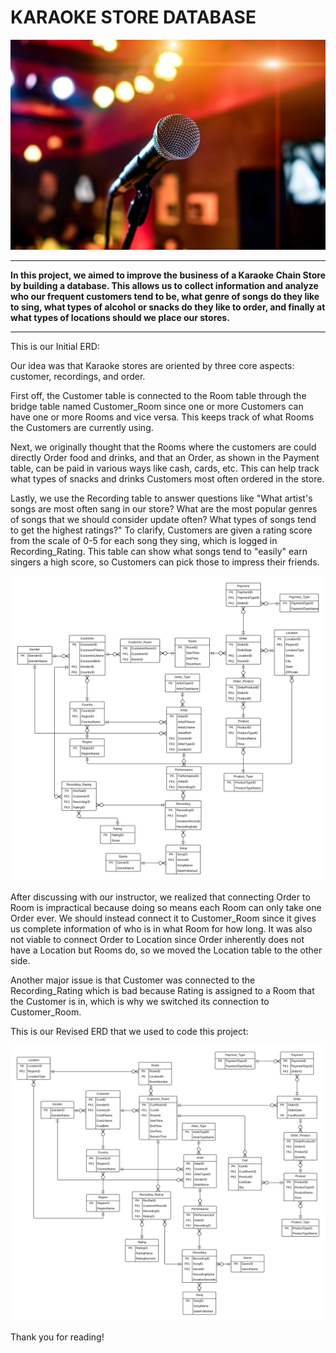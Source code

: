 # KARAOKE STORE DATABASE

![Karaoke Store Picture](img/karaoke1.jpeg)

---
**In this project, we aimed to improve the business of a Karaoke Chain Store by building a database. This allows us to collect information and analyze who our frequent customers tend to be, what genre of songs do they like to sing, what types of alcohol or snacks do they like to order, and finally at what types of locations should we place our stores.**

---

This is our Initial ERD:

Our idea was that Karaoke stores are oriented by three core aspects: customer, recordings, and order. 

First off, the Customer table is connected to the Room table through  the bridge table named Customer_Room since one or more Customers can have one or more Rooms and vice versa. This keeps track of what Rooms the Customers are currently using.

Next, we originally thought that the Rooms where the customers are could directly Order food and drinks, and that an Order, as shown in the Payment table, can be paid in various ways like cash, cards, etc. This can help track what types of snacks and drinks Customers most often ordered in the store.

Lastly, we use the Recording table to answer questions like "What artist's songs are most often sang in our store? What are the most popular genres of songs that we should consider update often? What types of songs tend to get the highest ratings?" To clarify, Customers are given a rating score from the scale of 0-5 for each song they sing, which is logged in Recording_Rating. This table can show what songs tend to "easily" earn singers a high score, so Customers can pick those to impress their friends.


![Intial ERD Screenshot](img/ERD_K1.png)



After discussing with our instructor, we realized that connecting Order to Room is impractical because doing so means each Room can only take one Order ever. We should instead connect it to Customer_Room since it gives us complete information of who is in what Room for how long. It was also not viable to connect Order to Location since Order inherently does not have a Location but Rooms do, so we moved the Location table to the other side. 

Another major issue is that Customer was connected to the Recording_Rating which is bad because Rating is assigned to a Room that the Customer is in,  which is why we switched its connection to Customer_Room.


This is our Revised ERD that we used to code this project:


![Revised ERD Screenshot](img/ERD_K2.png)



Thank you for reading!